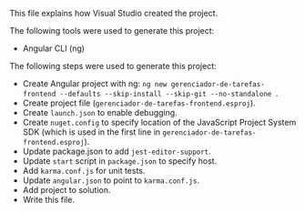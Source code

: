 This file explains how Visual Studio created the project.

The following tools were used to generate this project:
- Angular CLI (ng)

The following steps were used to generate this project:
- Create Angular project with ng: `ng new gerenciador-de-tarefas-frontend --defaults --skip-install --skip-git --no-standalone `.
- Create project file (`gerenciador-de-tarefas-frontend.esproj`).
- Create `launch.json` to enable debugging.
- Create `nuget.config` to specify location of the JavaScript Project System SDK (which is used in the first line in `gerenciador-de-tarefas-frontend.esproj`).
- Update package.json to add `jest-editor-support`.
- Update `start` script in `package.json` to specify host.
- Add `karma.conf.js` for unit tests.
- Update `angular.json` to point to `karma.conf.js`.
- Add project to solution.
- Write this file.

